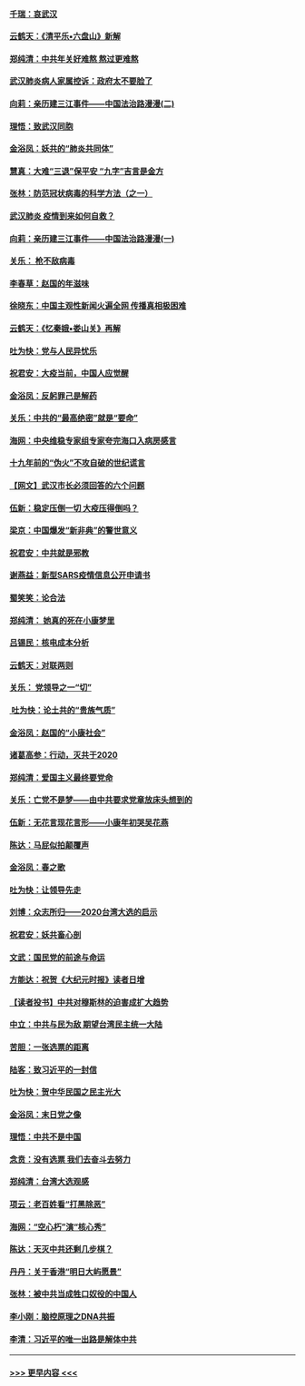 #### [千瑞：哀武汉](../pages/nsc993/n11833647.md?t=01311702) 
#### [云鹤天：《清平乐▪六盘山》新解](../pages/nsc993/n11833611.md?t=01311702) 
#### [郑纯清：中共年关好难熬 熬过更难熬](../pages/nsc993/n11833489.md?t=01311702) 
#### [武汉肺炎病人家属控诉：政府太不要脸了](../pages/nsc993/n11833205.md?t=01311702) 
#### [向莉：亲历建三江事件——中国法治路漫漫(二)](../pages/nsc993/n11829102.md?t=01311702) 
#### [理悟：致武汉同胞](../pages/nsc993/n11831522.md?t=01311702) 
#### [金浴凤：妖共的“肺炎共同体”](../pages/nsc993/n11829448.md?t=01311702) 
#### [慧真：大难“三退”保平安 “九字”吉言是金方](../pages/nsc993/n11829501.md?t=01311702) 
#### [张林：防范冠状病毒的科学方法（之一）](../pages/nsc993/n11828618.md?t=01311702) 
#### [武汉肺炎 疫情到来如何自救？](../pages/nsc993/n11827632.md?t=01311702) 
#### [向莉：亲历建三江事件——中国法治路漫漫(一)](../pages/nsc993/n11827190.md?t=01311702) 
#### [关乐： 枪不敌病毒](../pages/nsc993/n11826746.md?t=01311702) 
#### [李春草：赵国的年滋味](../pages/nsc993/n11826321.md?t=01311702) 
#### [徐晓东：中国主观性新闻火遍全网 传播真相极困难](../pages/nsc993/n11826508.md?t=01311702) 
#### [云鹤天：《忆秦娥▪娄山关》再解](../pages/nsc993/n11824682.md?t=01311702) 
#### [吐为快：党与人民异忧乐](../pages/nsc993/n11824660.md?t=01311702) 
#### [祝君安：大疫当前，中国人应觉醒](../pages/nsc993/n11821946.md?t=01311702) 
#### [金浴凤：反躬罪己是解药](../pages/nsc993/n11820280.md?t=01311702) 
#### [关乐：中共的“最高绝密”就是“要命”](../pages/nsc993/n11816946.md?t=01311702) 
#### [海网：中央维稳专家组专家夸完海口入病房感言](../pages/nsc993/n11815138.md?t=01311702) 
#### [十九年前的“伪火”不攻自破的世纪谎言](../pages/nsc993/n11813238.md?t=01311702) 
#### [【网文】武汉市长必须回答的六个问题](../pages/nsc993/n11813848.md?t=01311702) 
#### [伍新：稳定压倒一切 大疫压得倒吗？](../pages/nsc993/n11812634.md?t=01311702) 
#### [梁京：中国爆发“新非典”的警世意义](../pages/nsc993/n11812554.md?t=01311702) 
#### [祝君安：中共就是邪教](../pages/nsc993/n11812431.md?t=01311702) 
#### [谢燕益：新型SARS疫情信息公开申请书](../pages/nsc993/n11808840.md?t=01311702) 
#### [蜀笑笑：论合法](../pages/nsc993/n11808064.md?t=01311702) 
#### [郑纯清： 她真的死在小康梦里](../pages/nsc993/n11806623.md?t=01311702) 
#### [吕锡民：核电成本分析](../pages/nsc993/n11806284.md?t=01311702) 
#### [云鹤天：对联两则](../pages/nsc993/n11805957.md?t=01311702) 
#### [关乐： 党领导之一“切”](../pages/nsc993/n11804505.md?t=01311702) 
#### [ 吐为快：论土共的“贵族气质”](../pages/nsc993/n11804490.md?t=01311702) 
#### [金浴凤：赵国的“小康社会”](../pages/nsc993/n11804452.md?t=01311702) 
#### [诸葛高参：行动，灭共于2020](../pages/nsc993/n11804120.md?t=01311702) 
#### [郑纯清：爱国主义最终要党命](../pages/nsc993/n11802197.md?t=01311702) 
#### [关乐：亡党不是梦——由中共要求党章放床头想到的](../pages/nsc993/n11802156.md?t=01311702) 
#### [伍新：无花言现花言形——小康年初哭吴花燕](../pages/nsc993/n11800044.md?t=01311702) 
#### [陈达：马屁似拍颠覆声](../pages/nsc993/n11800010.md?t=01311702) 
#### [金浴凤：春之歌](../pages/nsc993/n11797687.md?t=01311702) 
#### [吐为快：让领导先走](../pages/nsc993/n11797512.md?t=01311702) 
#### [刘博：众志所归——2020台湾大选的启示](../pages/nsc993/n11796878.md?t=01311702) 
#### [祝君安：妖共畜心剖](../pages/nsc993/n11794273.md?t=01311702) 
#### [文武：国民党的前途与命运](../pages/nsc993/n11794198.md?t=01311702) 
#### [方能达：祝贺《大纪元时报》读者日增](../pages/nsc993/n11793807.md?t=01311702) 
#### [【读者投书】中共对穆斯林的迫害成扩大趋势](../pages/nsc993/n11791371.md?t=01311702) 
#### [中立：中共与民为敌 期望台湾民主统一大陆](../pages/nsc993/n11790392.md?t=01311702) 
#### [苦胆：一张选票的距离](../pages/nsc993/n11788914.md?t=01311702) 
#### [陆客：致习近平的一封信](../pages/nsc993/n11788867.md?t=01311702) 
#### [吐为快：贺中华民国之民主光大](../pages/nsc993/n11788618.md?t=01311702) 
#### [金浴凤：末日党之像](../pages/nsc993/n11787475.md?t=01311702) 
#### [理悟：中共不是中国](../pages/nsc993/n11787463.md?t=01311702) 
#### [念贲：没有选票  我们去奋斗去努力](../pages/nsc993/n11787398.md?t=01311702) 
#### [郑纯清：台湾大选观感](../pages/nsc993/n11786210.md?t=01311702) 
#### [项云：老百姓看“打黑除恶”](../pages/nsc993/n11785398.md?t=01311702) 
#### [海网：“空心朽”演“核心秀”](../pages/nsc993/n11783874.md?t=01311702) 
#### [陈达：天灭中共还剩几步棋？](../pages/nsc993/n11783719.md?t=01311702) 
#### [丹丹：关于香港“明日大屿愿景”](../pages/nsc993/n11783273.md?t=01311702) 
#### [张林：被中共当成牲口奴役的中国人](../pages/nsc993/n11782397.md?t=01311702) 
#### [李小刚：脑控原理之DNA共振](../pages/nsc993/n11780962.md?t=01311702) 
#### [李清：习近平的唯一出路是解体中共](../pages/nsc993/n11780866.md?t=01311702) 

----
#### [ >>> 更早内容 <<< ](../indexes/nsc993-earlier.md)
